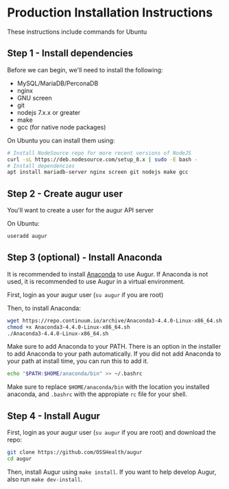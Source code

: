 # Production Installation Instructions

These instructions include commands for Ubuntu



## Step 1 - Install dependencies
Before we can begin, we'll need to install the following:
  - MySQL/MariaDB/PerconaDB
  - nginx
  - GNU screen
  - git
  - nodejs 7.x.x or greater
  - make
  - gcc (for native node packages)

  On Ubuntu you can install them using:

  ```bash
  # Install NodeSource repo for more recent versions of NodeJS
  curl -sL https://deb.nodesource.com/setup_8.x | sudo -E bash -
  # Install dependencies
  apt install mariadb-server nginx screen git nodejs make gcc
  ```



## Step 2 - Create augur user
You'll want to create a user for the augur API server

On Ubuntu:
```bash
useradd augur
```



## Step 3 (optional) - Install Anaconda

It is recommended to install [Anaconda](https://www.anaconda.com/download/) to use Augur. If Anaconda is not used, it is recommended to use Augur in a virtual environment. 

First, login as your augur user (`su augur` if you are root)

Then, to install Anaconda:
```bash
wget https://repo.continuum.io/archive/Anaconda3-4.4.0-Linux-x86_64.sh
chmod +x Anaconda3-4.4.0-Linux-x86_64.sh
./Anaconda3-4.4.0-Linux-x86_64.sh
```

Make sure to add Anaconda to your PATH. There is an option in the installer to add Anaconda to your path automatically. If you did not add Anaconda to your path at install time, you can run this to add it.

```bash
echo "$PATH:$HOME/anaconda/bin" >> ~/.bashrc
```

Make sure to replace `$HOME/anaconda/bin` with the location you installed anaconda, and `.bashrc` with the appropiate `rc` file for your shell.



## Step 4 - Install Augur

First, login as your augur user (`su augur` if you are root) and download the repo:
```bash
git clone https://github.com/OSSHealth/augur
cd augur
```

Then, install Augur using `make install`. If you want to help develop Augur, also run `make dev-install`.

